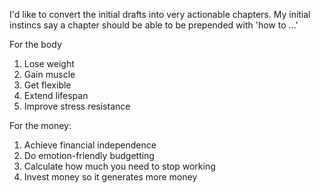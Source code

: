 I'd like to convert the initial drafts into very actionable chapters. My initial instincs say a chapter should be able to be prepended with 'how to ...'

For the body

1. Lose weight
2. Gain muscle
3. Get flexible
4. Extend lifespan
5. Improve stress resistance

For the money:

1. Achieve financial independence
2. Do emotion-friendly budgetting
3. Calculate how much you need to stop working
4. Invest money so it generates more money
